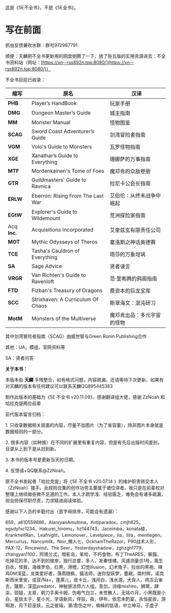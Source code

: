 这是《5E不全书》，不是《5E全书》。

# 写在前面

抓虫反馈兼吹水群：群号972987791

顺便：天麟把不全书更新用的网盘倒腾了一下，放了些五版的实用资源进去：不全书资料站（网址：[https://xn--rss892n.top:8080/](https://xn--rss892n.top:8080/)）

&#x20; 不全书目前已收录：

| 缩写           | 原名                                | 汉译            |
| ------------ | --------------------------------- | ------------- |
| **PHB**      | Player’s HandBook                 | 玩家手册          |
| **DMG**      | Dungeon Master’s Guide            | 城主指南          |
| **MM**       | Monster Manual                    | 怪物图鉴          |
| **SCAG**     | Sword Coast Adventurer’s Guide    | 剑湾冒险者指南       |
| **VGM**      | Volo's Guide to Monsters          | 瓦罗怪物指南        |
| **XGE**      | Xanathar’s Guide to Everything    | 珊娜萨的万事指南      |
| **MTF**      | Mordenkainen's Tome of Foes       | 魔邓肯的众敌卷册      |
| **GTR**      | Guildmasters' Guide to Ravnica    | 拉尼卡公会长指南      |
| **ERLW**     | Eberron: Rising From The Last War | 艾伯伦：从终末战争中崛起  |
| **EGtW**     | Explorer's Guide to Wildemount    | 荒洲探险家指南       |
| Acq **Inc.** | Acquisitions Incorporated         | 艾奎兹玄有限责任公司    |
| **MOT**      | Mythic Odysseys of Theros         | 塞洛斯之神话奥德赛     |
| **TCE**      | Tasha's Cauldron of Everything    | 塔莎的万象坩埚       |
| **SA**       | Sage Advice                       | 贤者谏言          |
| **VRGR**     | Van Richten's Guide to Ravenloft  | 范·里希腾的鸦阁指南    |
| **FTD**      | Fizban's Treasury of Dragons      | 费资本的巨龙宝库      |
| **SCC**      | Strixhaven: A Curriculum Of Chaos | 斯翠海文：混沌研习     |
| **MotM**     | Monsters of the Multiverse        | 魔邓肯出品：多元宇宙的怪物 |

&#x20; 其中剑湾冒险者指南（SCAG）由威世智与Green Ronin Publishing合作

&#x20; 其他：UA，模组，官网资料等

&#x20; SA：贤者问答

&#x20; **关于本书：**

本版本由 **天麟** 手残整合，如有格式问题，内容疏漏，还请等待下次更新，如果有对天麟的版本有任何建议可以联系天麟QQ895445383

制作此版本的基础为《5E 不全书 v20.11.09》，感谢翻译组大佬，感谢 ZzNoah 和 哈拉克提两位前辈



前代版本留言归档：

1\.      只收录数据相关层面的内容，尽量不加图片（为了省容量），除非图片本身就是数据规则的一部分。

2\.      很多内容（如种族）在不同的扩展里有重复内容，但是有先后出版时间差别，目录从上到下是从旧到新。

3\.      本书的版本号是更新当天的日期。

4\.      反馈请+QQ联系@ZzNoah。

&#x20; 原不全书发起者「哈拉克提」将《5E 不全书 v20.07.14 》的维护职责转交本人（ZzNoah）接手。此规则合集的创作功劳主要属于诸位译者，我只是在前辈校对整理上继续做些微不足道的工作。本人才疏学浅、经验匮乏，难免会有诸多疏漏，但会担保尽职尽责，力求精进阅读体验。



&#x20; 感谢以下人员的辛勤付出（首字母排序，可能会有遗漏）：

659，a610559886，AlanryanAmutona，Antiparadox，cmjh625，egsdyfxc1234，Hakurei\_hiromu，hz144743，Jaceimba，konata绫，KrankheitRan，Leafnight，Lemonover，Levelpiece，lia，lilia，mentlegen，Mercurius，Nancymilk，Noir\_懒人七，OckhamTheRazor，P90战术人形，PAX-12，Rincewind，The Seer，Yesterdayshadow，zghzgh1779，zhangyan1100，阿塔兰忒，暗影岛，笨哈，不朽食物，布丁TheARES，柴猫，吃掉花的羊，达不到的彼岸，独行总督，多人，发秦怪橘，风速测量员1号，風生白衣，怪我，海维罗伯，红黑，滑稽，幻觉illusion，幻术兔子，拉丝的黑袍，辣鸡DM深蓝，龙类爱好者，落雨随枫，猫法师，迷你型妖梦，墨觋，南村辉，诺克斯西米里安，诺亚/Na+，蓬莱儿，皮卡丘，浅间白，浅水源，犬良人，肉冻云雀舌，薩斯，深蓝predator，神秘旅法师六人组，圣剑，诗缘mishiro，狮鹫，肆柒，锁姐，太易，剃刀手奥卡姆，伪电气白兰，未觉散人，无铭の月，小黑既是小白，星辰太子，星小光，学语新风，佯狂，夜，伊布，依恋未酌宴，永恒星辰，游啊游，月下赶巫妖，云之彼端，湛/愈伤之叶，蜘蛛的低语，中立神马，子虚子
